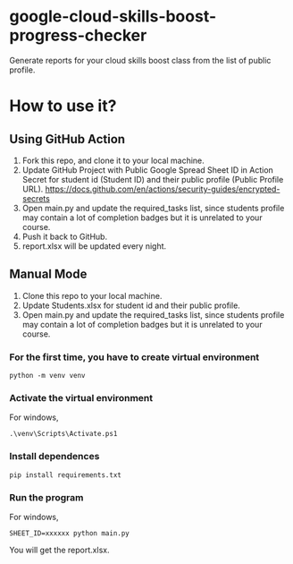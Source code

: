 # google-cloud-skills-boost-progress-checker
Generate reports for your cloud skills boost class from the list of public profile.

# How to use it?

## Using GitHub Action
1. Fork this repo, and clone it to your local machine.
2. Update GitHub Project with Public Google Spread Sheet ID in Action Secret for student id (Student ID) and their public profile (Public Profile URL). https://docs.github.com/en/actions/security-guides/encrypted-secrets 
3. Open main.py and update the required_tasks list, since students profile may contain a lot of completion badges but it is unrelated to your course.
4. Push it back to GitHub.
5. report.xlsx will be updated every night.

## Manual Mode
1. Clone this repo to your local machine.
2. Update Students.xlsx for student id and their public profile. 
3. Open main.py and update the required_tasks list, since students profile may contain a lot of completion badges but it is unrelated to your course.

### For the first time, you have to create virtual environment
```
python -m venv venv
```

### Activate the virtual environment
For windows,
```
.\venv\Scripts\Activate.ps1   
```

### Install dependences
```
pip install requirements.txt
```

### Run the program
For windows,
```
SHEET_ID=xxxxxx python main.py
```

You will get the report.xlsx.